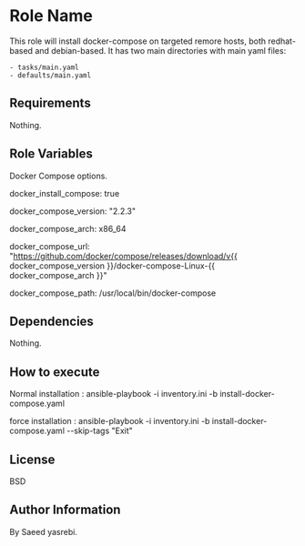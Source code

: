 Role Name
=========

This role will install docker-compose on targeted remore hosts, both redhat-based and debian-based.
It has two main directories with main yaml files:

	- tasks/main.yaml
	- defaults/main.yaml

Requirements
------------

Nothing.

Role Variables
--------------

Docker Compose options.

docker_install_compose: true

docker_compose_version: "2.2.3"

docker_compose_arch: x86_64

docker_compose_url: "https://github.com/docker/compose/releases/download/v{{ docker_compose_version }}/docker-compose-Linux-{{ docker_compose_arch }}"

docker_compose_path: /usr/local/bin/docker-compose

Dependencies
------------

Nothing.

How to execute 
----------------

Normal installation : ansible-playbook -i inventory.ini -b install-docker-compose.yaml

force installation : ansible-playbook -i inventory.ini -b install-docker-compose.yaml --skip-tags "Exit"

License
-------

BSD

Author Information
------------------

By Saeed yasrebi.
